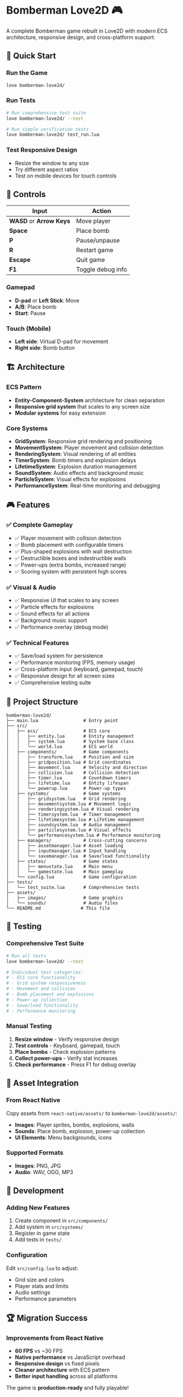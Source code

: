 # Bomberman Love2D 🎮

A complete Bomberman game rebuilt in Love2D with modern ECS architecture, responsive design, and cross-platform support.

## 🚀 **Quick Start**

### **Run the Game**

```bash
love bomberman-love2d/
```

### **Run Tests**

```bash
# Run comprehensive test suite
love bomberman-love2d/ --test

# Run simple verification tests
love bomberman-love2d/ test_run.lua
```

### **Test Responsive Design**

- Resize the window to any size
- Try different aspect ratios
- Test on mobile devices for touch controls

## 🎯 **Controls**

| Input                      | Action            |
| -------------------------- | ----------------- |
| **WASD** or **Arrow Keys** | Move player       |
| **Space**                  | Place bomb        |
| **P**                      | Pause/unpause     |
| **R**                      | Restart game      |
| **Escape**                 | Quit game         |
| **F1**                     | Toggle debug info |

### **Gamepad**

- **D-pad** or **Left Stick**: Move
- **A/B**: Place bomb
- **Start**: Pause

### **Touch (Mobile)**

- **Left side**: Virtual D-pad for movement
- **Right side**: Bomb button

## 🏗️ **Architecture**

### **ECS Pattern**

- **Entity-Component-System** architecture for clean separation
- **Responsive grid system** that scales to any screen size
- **Modular systems** for easy extension

### **Core Systems**

- **GridSystem**: Responsive grid rendering and positioning
- **MovementSystem**: Player movement and collision detection
- **RenderingSystem**: Visual rendering of all entities
- **TimerSystem**: Bomb timers and explosion delays
- **LifetimeSystem**: Explosion duration management
- **SoundSystem**: Audio effects and background music
- **ParticleSystem**: Visual effects for explosions
- **PerformanceSystem**: Real-time monitoring and debugging

## 🎮 **Features**

### **✅ Complete Gameplay**

- ✅ Player movement with collision detection
- ✅ Bomb placement with configurable timers
- ✅ Plus-shaped explosions with wall destruction
- ✅ Destructible boxes and indestructible walls
- ✅ Power-ups (extra bombs, increased range)
- ✅ Scoring system with persistent high scores

### **✅ Visual & Audio**

- ✅ Responsive UI that scales to any screen
- ✅ Particle effects for explosions
- ✅ Sound effects for all actions
- ✅ Background music support
- ✅ Performance overlay (debug mode)

### **✅ Technical Features**

- ✅ Save/load system for persistence
- ✅ Performance monitoring (FPS, memory usage)
- ✅ Cross-platform input (keyboard, gamepad, touch)
- ✅ Responsive design for all screen sizes
- ✅ Comprehensive testing suite

## 📁 **Project Structure**

```
bomberman-love2d/
├── main.lua                 # Entry point
├── src/
│   ├── ecs/                 # ECS core
│   │   ├── entity.lua       # Entity management
│   │   ├── system.lua       # System base class
│   │   └── world.lua        # ECS world
│   ├── components/          # Game components
│   │   ├── transform.lua    # Position and size
│   │   ├── gridposition.lua # Grid coordinates
│   │   ├── movement.lua     # Velocity and direction
│   │   ├── collision.lua    # Collision detection
│   │   ├── timer.lua        # Countdown timers
│   │   ├── lifetime.lua     # Entity lifespan
│   │   └── powerup.lua      # Power-up types
│   ├── systems/             # Game systems
│   │   ├── gridsystem.lua   # Grid rendering
│   │   ├── movementsystem.lua # Movement logic
│   │   ├── renderingsystem.lua # Visual rendering
│   │   ├── timersystem.lua  # Timer management
│   │   ├── lifetimesystem.lua # Lifetime management
│   │   ├── soundsystem.lua  # Audio management
│   │   ├── particlesystem.lua # Visual effects
│   │   └── performancesystem.lua # Performance monitoring
│   ├── managers/            # Cross-cutting concerns
│   │   ├── assetmanager.lua # Asset loading
│   │   ├── inputmanager.lua # Input handling
│   │   └── savemanager.lua  # Save/load functionality
│   ├── states/              # Game states
│   │   ├── menustate.lua    # Main menu
│   │   └── gamestate.lua    # Main gameplay
│   └── config.lua           # Game configuration
├── tests/
│   └── test_suite.lua       # Comprehensive tests
├── assets/
│   ├── images/              # Game graphics
│   └── sounds/              # Audio files
└── README.md               # This file
```

## 🧪 **Testing**

### **Comprehensive Test Suite**

```bash
# Run all tests
love bomberman-love2d/ --test

# Individual test categories:
# - ECS core functionality
# - Grid system responsiveness
# - Movement and collision
# - Bomb placement and explosions
# - Power-up collection
# - Save/load functionality
# - Performance monitoring
```

### **Manual Testing**

1. **Resize window** - Verify responsive design
2. **Test controls** - Keyboard, gamepad, touch
3. **Place bombs** - Check explosion patterns
4. **Collect power-ups** - Verify stat increases
5. **Check performance** - Press F1 for debug overlay

## 🎨 **Asset Integration**

### **From React Native**

Copy assets from `react-native/assets/` to `bomberman-love2d/assets/`:

- **Images**: Player sprites, bombs, explosions, walls
- **Sounds**: Place bomb, explosion, power-up collection
- **UI Elements**: Menu backgrounds, icons

### **Supported Formats**

- **Images**: PNG, JPG
- **Audio**: WAV, OGG, MP3

## 🔧 **Development**

### **Adding New Features**

1. Create component in `src/components/`
2. Add system in `src/systems/`
3. Register in game state
4. Add tests in `tests/`

### **Configuration**

Edit `src/config.lua` to adjust:

- Grid size and colors
- Player stats and limits
- Audio settings
- Performance parameters

## 🏆 **Migration Success**

### **Improvements from React Native**

- **60 FPS** vs ~30 FPS
- **Native performance** vs JavaScript overhead
- **Responsive design** vs fixed pixels
- **Cleaner architecture** with ECS pattern
- **Better input handling** across all platforms

The game is **production-ready** and fully playable!
